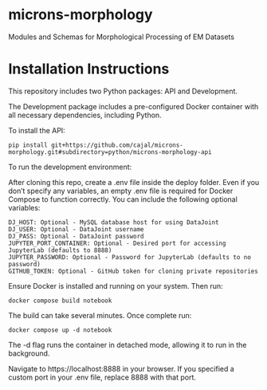 # microns-morphology
Modules and Schemas for Morphological Processing of EM Datasets

# Installation Instructions

This repository includes two Python packages: API and Development. 

The Development package includes a pre-configured Docker container with all necessary dependencies, including Python.

To install the API:

```
pip install git+https://github.com/cajal/microns-morphology.git#subdirectory=python/microns-morphology-api
```

To run the development environment:

After cloning this repo, create a .env file inside the deploy folder. Even if you don’t specify any variables, an empty .env file is required for Docker Compose to function correctly. You can include the following optional variables:

```
DJ_HOST: Optional - MySQL database host for using DataJoint  
DJ_USER: Optional - DataJoint username  
DJ_PASS: Optional - DataJoint password  
JUPYTER_PORT_CONTAINER: Optional - Desired port for accessing JupyterLab (defaults to 8888)  
JUPYTER_PASSWORD: Optional - Password for JupyterLab (defaults to no password)  
GITHUB_TOKEN: Optional - GitHub token for cloning private repositories  
```

Ensure Docker is installed and running on your system. Then run:

```
docker compose build notebook
```
The build can take several minutes. Once complete run:  
```
docker compose up -d notebook
```
The -d flag runs the container in detached mode, allowing it to run in the background.

Navigate to https://localhost:8888 in your browser. If you specified a custom port in your .env file, replace 8888 with that port.